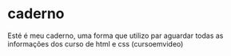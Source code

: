 # caderno

Esté é meu caderno, uma forma que utilizo par aguardar todas as informações dos curso de html e css (cursoemvideo)